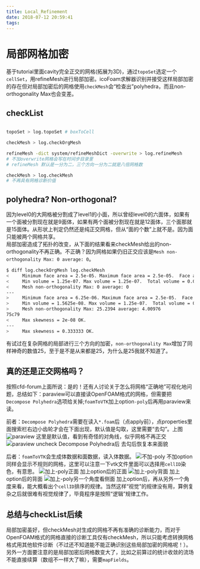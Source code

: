```yaml
---
title: Local_Refinement
date: 2018-07-12 20:59:41
tags:
---
```


# 局部网格加密

基于tutorial里面cavity完全正交的网格(拓展为3D)，通过`topoSet`选定一个`cellSet`，用refineMesh进行局部加密。icoFoam求解器识别并接受这样局部加密的存在但对局部加密后的网格使用`checkMesh`会“检查出”polyhedra，而且non-orthogonality Max也会变差。

## checkList

```bash

topoSet > log.topoSet # boxToCell

checkMesh > log.checkOrgMesh

refineMesh -dict system/refineMeshDict -overwrite > log.refineMesh 
# 不加overwrite网格会写在时间步目录里
# refineMesh 默认是一分为二，三个方向一分为二就是八倍网格数

checkMesh > log.checkMesh
# 不再具有网格诊断价值

```

## polyhedra? Non-orthogonal?
因为level0的大网格被分割成了level1的小面，所以曾经level0的六面体，如果有一个面被分割现在就是9面体，如果有两个面被分割现在就是12面体，三个面那就是15面体。从形状上判定仍然还是纯正交网格，但从“面的个数”上就不是。因为面只能被两个网格共享。   
局部加密造成了拓扑的改变，从下面的结果看来checkMesh给出的non-orthogonality不再正确。不正确？因为网格如果仍旧正交应该是`Mesh non-orthogonality Max: 0 average: 0`。
```bash
$ diff log.checkOrgMesh log.checkMesh
<     Minimum face area = 2.5e-05. Maximum face area = 2.5e-05.  Face area magnitudes OK.
<     Min volume = 1.25e-07. Max volume = 1.25e-07.  Total volume = 0.00025.  Cell volumes OK.
<     Mesh non-orthogonality Max: 0 average: 0
---
>     Minimum face area = 6.25e-06. Maximum face area = 2.5e-05.  Face area magnitudes OK.
>     Min volume = 1.5625e-08. Max volume = 1.25e-07.  Total volume = 0.00025.  Cell volumes OK.
>     Mesh non-orthogonality Max: 25.2394 average: 4.00976
75c79
<     Max skewness = 2e-08 OK.
---
>     Max skewness = 0.333333 OK.
```
有试过在复杂网格的局部进行三个方向的加密，`non-orthogonality Max`增加了同样神奇的数值25，至于是不是从来都是25，为什么是25我就不知道了。

## 真的还是正交网格吗？
按照cfd-forum上面所说：是的！还有人讨论关于怎么将网格“正确地”可视化地问题，总结如下：paraview可以直接读OpenFOAM格式的网格，但需要把`Decompose Polyhedra`选项给关掉;`foamToVTK`加上option`-poly`后再用paraview来读。   

前者：`Decompose Polyhedra`需要在读入`*.foam`后（点apply前），点properties里面搜索栏右边小齿轮才会在下面出现，默认值是勾取，这里需要“去勾”。上图
![paraview](check_DecomposePolyhedra.png)
这里是默认值，看到有奇怪的对角线，似乎网格不再正交
![paraview uncheck Decompose Polyhedra后](unCheck_DecomposePolyhedra.png)
去勾后恢复本来面貌

后者：`foamToVTK`会生成体数据和面数据，读入体数据。
![不加-poly](foamToVTK_front.png)
不加option同样会显示不规则的网格，这里可以注意一下vtk文件里面可以选择用`cellID`染色，有意思。
![加上-poly正面](foamToVTK_op-poly_front.png)
加上option后的正面
![加上-poly背面](foamToVTK_op-poly_back.png)
加上option后的背面
![加上-poly另一个角度看侧面](foamToVTK_op-poly_anotherAngle.png)
加上option后，再从另外一个角度来看，能大概看出个`cellID`排序的规律。当然这样“视觉”的规律没有用，算例复杂之后就很难有视觉规律了，毕竟程序是按照“逻辑”规律工作。

## 总结与checkList后续
局部加密虽好，但checkMesh对生成的网格不再有准确的诊断能力，而对于OpenFOAM格式的网格直接的诊断工具仅有checkMesh，所以只能考虑转换网格格式用其他软件诊断（不过还不知道能不能正确识别这些局部加密的网格呢！）。另外一方面要注意的是局部加密后网格数变大了，比如之前算过的统计收敛的流场不能直接续算（数组不一样大了嘛），需要`mapFields`。
